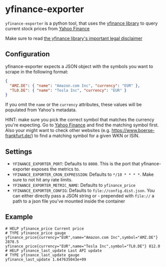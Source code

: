 # yfinance-exporter

`yfinance-exporter` is a python tool, that uses the [yfinance library](https://github.com/ranaroussi/yfinance)
to query current stock prices from [Yahoo Finance](https://finance.yahoo.com/)

Make sure to read [the yfinance library's important legal disclaimer](https://github.com/ranaroussi/yfinance#-important-legal-disclaimer-)

## Configuration

yfinance-exporter expects a JSON object with the symbols you want to scrape in the following format:

```json
{
  "AMZ.DE": { "name": "Amazon.com Inc", "currency": "EUR" },
  "TL0.DE": { "name": "Tesla Inc", "currency": "EUR" }
}
```

If you omit the `name` or the `currency` attributes, these values will be populated from Yahoo's metadata.

HINT: make sure you pick the correct symbol that matches the currency you're expecting. 
Go to [Yahoo Finance](https://finance.yahoo.com/) and find the matching symbol first.
Also your might want to check other websites (e.g. https://www.boerse-frankfurt.de/) to find
a matching symbol for a given WKN or ISIN.

## Settings

* `YFINANCE_EXPORTER_PORT`: Defaults to `8000`. This is the port that yfinance-exporter exposes the metrics to.
* `YFINANCE_EXPORTER_CRON_EXPRESSION`: Defaults to `*/10 * * * *`. Make sure to not hit any rate limits.
* `YFINANCE_EXPORTER_METRIC_NAME`: Defaults to `yfinance_price`
* `YFINANCE_EXPORTER_CONFIG`: Defaults to `file://config.dist.json`. You can either directly pass a JSON string or - prepended with `file://` a path to a json file you've mounted inside the container

## Example

```
# HELP yfinance_price Current price
# TYPE yfinance_price gauge
yfinance_price{currency="EUR",name="Amazon.com Inc",symbol="AMZ.DE"} 2878.5
yfinance_price{currency="EUR",name="Tesla Inc",symbol="TL0.DE"} 812.0
# HELP yfinance_last_update Last API update
# TYPE yfinance_last_update gauge
yfinance_last_update 1.647635043e+09
```
